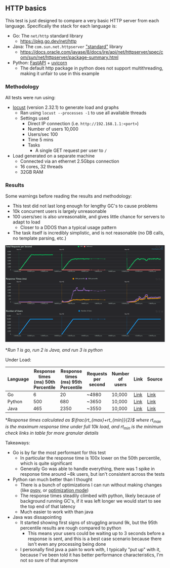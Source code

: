 ## HTTP basics

This test is just designed to compare a very basic HTTP server from each language. Specifically the stack for each language is:

- Go: The `net/http` standard library
  - https://pkg.go.dev/net/http
- Java: The `com.sun.net.httpserver` ["standard"](https://stackoverflow.com/questions/58764710/is-package-com-sun-net-httpserver-standard) library
  - https://docs.oracle.com/javase/8/docs/jre/api/net/httpserver/spec/com/sun/net/httpserver/package-summary.html
- Python: [FastAPI](https://fastapi.tiangolo.com/) + [uvicorn](https://www.uvicorn.org/)
  - The default http package in python does not support multithreading, making it unfair to use in this example

### Methodology

All tests were run using:

- [locust](https://locust.io/) (version 2.32.1) to generate load and graphs
  - Ran using `locust --processes -1` to use all available threads
  - Settings used
    - Direct IP connection (i.e. `http://192.168.1.1:<port>`)
    - Number of users 10,000
    - Users/sec 100
    - Time 5 mins
    - Tasks
      - A single GET request per user to `/`
- Load generated on a separate machine 
  - Connected via an ethernet 2.5Gbps connection
  - 16 cores, 32 threads
  - 32GB RAM

### Results

Some warnings before reading the results and methodology:

- This test did not last long enough for lengthy GC's to cause problems
- 10k concurrent users is largely unreasonable
- 100 users/sec is also unreasonable, and gives little chance for servers to adapt to load
  - Closer to a DDOS than a typical usage pattern
- The task itself is incredibly simplistic, and is not reasonable (no DB calls, no template parsing, etc.)

![](./results/result-graph.png)

\**Run 1 is go, run 2 is Java, and run 3 is python*

Under Load:

| Language | Response times (ms) 50th Percentile | Response times (ms) 95th Percentile | Requests per second | Number of users | Link | Source | 
|----------|-------------------------------------|-------------------------------------|---------------------|-----------------|-------|--------|
| Go | 6 | 20 | ~4980 | 10,000 | [Link](./go) | [Link](https://github.com/Descent098/performance-tests/blob/main/http-basics/go/basic.go) |
| Python | 500 | 680 | ~3650 | 10,000 | [Link](./python) | [Link](https://github.com/Descent098/performance-tests/blob/main/http-basics/python/basic.py) |
| Java | 465 | 2350 | ~3550 | 10,000 |  [Link](./java) | [Link](https://github.com/Descent098/performance-tests/blob/main/http-basics/java/basic.java) |

\*_Response times calculated as $\frac{rt_{max}+rt_{min}}{2}$ where $rt_{max}$ is the maximum response time under full 10k load, and $rt_{min}$ is the minimum check links in table for more granular details_


Takeaways:

- Go is by far the most performant for this test
  - In particular the response time is 100x lower on the 50th percentile, which is quite significant
  - Generally Go was able to handle everything, there was 1 spike in response time around ~8k users, but isn't consistent across the tests
- Python ran much better than I thought
  - There is a bunch of optimizations I can run without making changes (like [pypy](https://pypy.org/), or [optimization mode](https://stackoverflow.com/questions/2055557/what-is-the-use-of-the-o-flag-for-running-python))
  - The response times steadily climbed with python, likely because of background running GC's, if it was left longer we would start to see the top end of that latency
  - Much easier to work with than java
- Java was dissapointing
  - It started showing first signs of struggling around 9k, but the 95th percentile results are rough compared to python
    - This means your users could be waiting up to 3 seconds before a response is sent, and this is a best case scenario because there isn't even any processing being done
  - I personally find java a pain to work with, I typically "put up" with it, because I've been told it has better performance characteristics, I'm not so sure of that anymore
